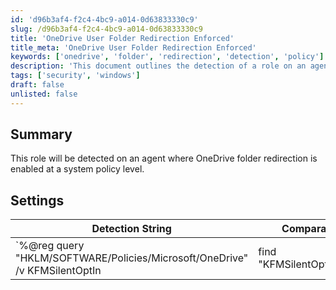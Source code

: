 ```yaml
---
id: 'd96b3af4-f2c4-4bc9-a014-0d63833330c9'
slug: /d96b3af4-f2c4-4bc9-a014-0d63833330c9
title: 'OneDrive User Folder Redirection Enforced'
title_meta: 'OneDrive User Folder Redirection Enforced'
keywords: ['onedrive', 'folder', 'redirection', 'detection', 'policy']
description: 'This document outlines the detection of a role on an agent where OneDrive folder redirection is enabled at a system policy level, including the necessary settings and detection strings.'
tags: ['security', 'windows']
draft: false
unlisted: false
---
```


## Summary

This role will be detected on an agent where OneDrive folder redirection is enabled at a system policy level.

## Settings

| Detection String                                                                                   | Comparator | Result           | Applicable OS |
|----------------------------------------------------------------------------------------------------|------------|------------------|---------------|
| `%@reg query "HKLM/SOFTWARE/Policies/Microsoft/OneDrive" /v KFMSilentOptIn | find "KFMSilentOptIn"@%` | Contains   | KFMSilentOptIn | Windows       |